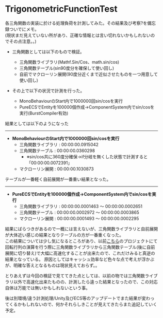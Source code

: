 # TrigonometricFunctionTest

各三角関数の実装に於ける処理負荷を計測してみた。その結果及び考察?を備忘録ついでにメモ。  
(現状まだ見えていない所があり、正確な情報とは言い切れないかもしれないのでその点注意。。)

- 三角関数としては以下のもので検証。
  - 三角関数ライブラリ(Mathf.Sin/Cos、math.sin/cos)
  - 三角関数テーブル(sin90度分を確保して使い回し)
  - 自前でマクローリン展開(90度分近くまで近似させたものを一つ用意して使い回し)

- その上で以下の状況で計測を行った。
  - MonoBehaviourのStart内で1000000回sin/cosを実行
  - PureECSでEntityを100000個作成→ComponentSystem内でsin/cosを実行(BurstCompiler有効)

結果としては以下のようになった

----------------------------------------------------------------------------------

- **MonoBehaviourのStart内で1000000回sin/cosを実行**
  - 三角関数ライブラリ : 00:00:00.0915042
  - 三角関数テーブル : 00:00:00.0360298
    - ※sin/cos共に360度分確保→if分岐を無くした状態で計測すると「00:00:00.0072391」
  - マクローリン展開 : 00:00:00.1030873
  
テーブルが一番軽く自前展開が一番重い結果となった。

----------------------------------------------------------------------------------

- **PureECSでEntityを100000個作成→ComponentSystem内でsin/cosを実行**
  - 三角関数ライブラリ : 00:00:00.0001463 ～ 00:00:00.0002651
  - 三角関数テーブル : 00:00:00.0002972 ～ 00:00:00.0003865
  - マクローリン展開 : 00:00:00.0001493 ～ 00:00:00.0002295
  
結果にばらつきがあるので一概には言えないが、三角関数ライブラリと自前展開が大体近い感じの結果となりテーブルの方が一番重くなった。   
この結果については少し気になるところがあり、以前[こちら](https://github.com/mao-test-h/DokabenLogoVR)のプロジェクトにて回転行列の演算を行う際に三角関数ライブラリから三角関数テーブル(後に自前展開に切り替え)で大幅に高速化することが出来たので、これだけみると真逆の結果となっている。
原因としてはキャッシュ効率など色々な点で考えが浮かぶが、明確な答えとなるものは現状見えておらず。。

とりあえずは今回の検証で見ててきた点としては、以前の物では三角関数ライブラリ以外で高速化出来たものの、計測したら違った結果となったので、この対応自体は万能では無いかもしれないという事。

後は別環境/違う計測処理/Unity及びECS等のアップデートでまた結果が変わってくるかもしれないので、何かそれらしきことが見えてきたらまた追記していく予定。

